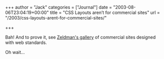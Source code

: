 +++
author = "Jack"
categories = ["Journal"]
date = "2003-08-06T23:04:19+00:00"
title = "CSS Layouts aren’t for commercial sites"
url = "/2003/css-layouts-arent-for-commercial-sites/"

+++

Bah! And to prove it, see [Zeldman's gallery][1] of commercial sites designed with web standards.

Oh wait&#8230;

 [1]: http://www.happycog.com/lectures/dwws/24.html "Designing With Web Standards"